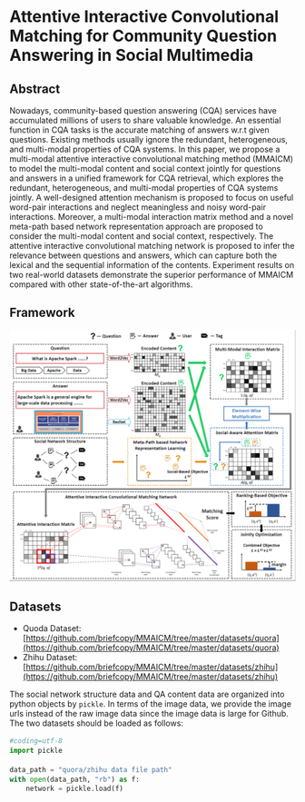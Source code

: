 # Attentive Interactive Convolutional Matching for Community Question Answering in Social Multimedia


## Abstract

Nowadays, community-based question answering (CQA) services have accumulated millions of users to share valuable knowledge.
An essential function in CQA tasks is the accurate matching of answers w.r.t given questions.
Existing methods usually ignore the redundant, heterogeneous, and multi-modal properties of CQA systems.
In this paper, we propose a multi-modal attentive interactive convolutional matching method (MMAICM) to model the multi-modal content and social context jointly for questions and answers in a unified framework for CQA retrieval, which explores the redundant, heterogeneous, and multi-modal properties of CQA systems jointly.
A well-designed attention mechanism is proposed to focus on useful word-pair interactions and neglect meaningless and noisy word-pair interactions.
Moreover, a multi-modal interaction matrix method and a novel meta-path based network representation approach are proposed to consider the multi-modal content and social context, respectively.
The attentive interactive convolutional matching network is proposed to infer the relevance between questions and answers, which can capture both the lexical and the sequential information of the contents.
Experiment results on two real-world datasets demonstrate the superior performance of MMAICM compared with other
state-of-the-art algorithms.

## Framework
![](https://github.com/briefcopy/MMAICM/raw/master/images/framework.png)



## Datasets

+ Quoda Dataset: [https://github.com/briefcopy/MMAICM/tree/master/datasets/quora](https://github.com/briefcopy/MMAICM/tree/master/datasets/quora)
+ Zhihu Dataset: [https://github.com/briefcopy/MMAICM/tree/master/datasets/zhihu](https://github.com/briefcopy/MMAICM/tree/master/datasets/zhihu)

The social network structure data and QA content data are organized into python objects by `pickle`.
In terms of the image data, we provide the image urls instead of the raw image data since the image data is large for Github.
The two datasets should be loaded as follows:

```python
#coding=utf-8
import pickle

data_path = "quora/zhihu data file path"
with open(data_path, "rb") as f:
    network = pickle.load(f)
```
